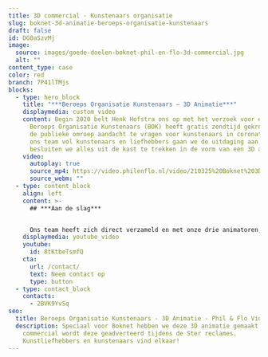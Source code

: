 ```yaml
---
title: 3D commercial - Kunstenaars organisatie
slug: boknet-3d-animatie-beroeps-organisatie-kunstenaars
draft: false
id: DG0aSzvMj
image:
  source: images/goede-doelen-boknet-phil-en-flo-3d-commercial.jpg
  alt: ""
content_type: case
color: red
branch: 7P41lTMjs
blocks:
  - type: hero_block
    title: "***Beroeps Organisatie Kunstenaars – 3D Animatie***"
    displaymedia: custom_video
    content: Begin 2020 belt Henk Hofstra ons op met het verzoek voor een animatie.
      Beroeps Organisatie Kunstenaars (BOK) heeft gratis zendtijd gekregen om op
      de publieke omroep aandacht te vragen voor kunstenaars in coronatijd. Met
      ons team vol kunstenaars en liefhebbers gaan we de uitdaging aan, en
      besluiten we alles uit de kast te trekken in de vorm van een 3D animatie.
    video:
      autoplay: true
      source_mp4: https://video.philenflo.nl/video/210325%20Boknet%203D%20kunst%20-%20Phil%20en%20Flo%20animaties.mp4
      source_webm: ""
  - type: content_block
    align: left
    content: >-
      ## ***Aan de slag***


      Ons team heeft zich direct verzameld en met onze drie animatoren, twee projectmanagers en een art director heeft het team van Phil & Flo deze commercial gerealiseerd. Met een 3D kamer, 2D muurschilderingen en sounddesign van onze externe soundengineer hebben we het verhaal van de kunstenaars weten te schetsen. De reacties op deze commercial waren lovend, en we zijn erg trots dat we dit binnen één week hebben geproduceerd en opgeleverd aan de publieke zenders.
    displaymedia: youtube_video
    youtube:
      id: 8tKtbeTsmfQ
    cta:
      url: /contact/
      text: Neem contact op
      type: button
  - type: contact_block
    contacts:
      - 2BVK9YvSq
seo:
  title: Beroeps Organisatie Kunstenaars - 3D Animatie - Phil & Flo Videomarketing
  description: Speciaal voor Boknet hebben we deze 3D animatie gemaakt. Als
    commercial wordt deze geadverteerd tijdens de Ster reclames.
    Kunstliefhebbers en kunstenaars vind elkaar!
---
```

